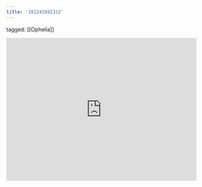 ```yaml
---
title: '181242892312'
---
```

tagged: [[Ophelia]]
<iframe allow="accelerometer; autoplay; clipboard-write; encrypted-media; gyroscope; picture-in-picture" allowfullscreen="" frameborder="0" height="375" id="youtube_iframe" src="https://www.youtube.com/embed/rDHL7EfhM1g?feature=oembed&amp;enablejsapi=1&amp;origin=https://safe.txmblr.com&amp;wmode=opaque" width="500"></iframe>